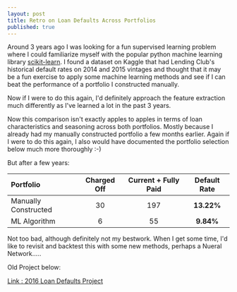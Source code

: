 ```yaml
---
layout: post
title: Retro on Loan Defaults Across Portfolios
published: true
---
```


Around 3 years ago I was looking for a fun supervised learning problem where I could familiarize myself with the popular python machine learning library [scikit-learn](https://scikit-learn.org/stable/).  I found a dataset on Kaggle that had Lending Club's historical default rates on 2014 and 2015 vintages and thought that it may be a fun exercise to apply some machine learning methods and see if I can beat the performance of a portfolio I constructed manually.

Now if I were to do this again, I'd definitely approach the feature extraction much differently as I've learned a lot in the past 3 years. 

Now this comparison isn't exactly apples to apples in terms of loan characteristics and seasoning across both portfolios. Mostly because I already had my manually constructed portfolio a few months earlier.  Again if I were to do this again, I also would have documented the portfolio selection below much more thoroughly :-)   

But after a few years:

| Portfolio | Charged Off | Current + Fully Paid | Default Rate |
| :---  | :---: | :---: | :---: | 
| Manually Constructed | 30 | 197 | **13.22%** |
| ML Algorithm | 6 | 55 | **9.84%** |

Not too bad, although definitely not my bestwork.  When I get some time, I'd like to revisit and backtest this with some new methods, perhaps a Nueral Network.....

Old Project below:

[Link : 2016 Loan Defaults Project](https://github.com/vbhalla/Projects/tree/master/102016_loan_defaults)
